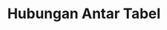---
date:  ""
draft: false
title: "Hubungan Antar Tabel"
weight: 6
parted:
    name: ""
    goal: "Parted 1"
    desc: "Mengenal tabel anggota dan peminjaman, memahami primary key, foreign key, serta relasi."
    icon: ""
tasker:
    name: ""
    goal: "Parted 1"
    desc: "Mencari konsep dan prinsip dasar perpustakaan digital."
    icon: ""
assign:
    name: ""
    goal: "Parted 1"
    desc: "Membuat konsep dan prinsip dasar perpustakaan digital."
    icon: ""
metadata:
    author: ""
description: "Mengenal tabel anggota dan peminjaman, memahami primary key, foreign key, serta relasi."
---